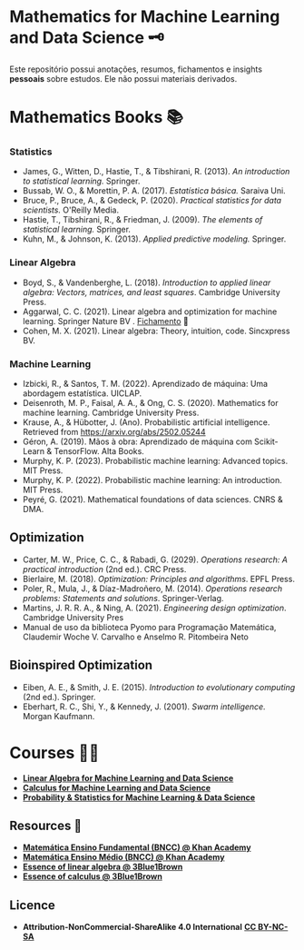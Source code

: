 # Mathematics for Machine Learning and Data Science 🗝️

Este repositório possui anotações, resumos, fichamentos e insights **pessoais** sobre estudos. Ele não possui materiais derivados.

# Mathematics Books 📚
### Statistics
- James, G., Witten, D., Hastie, T., & Tibshirani, R. (2013). *An introduction to statistical learning.* Springer.
- Bussab, W. O., & Morettin, P. A. (2017). *Estatística básica.* Saraiva Uni.  
- Bruce, P., Bruce, A., & Gedeck, P. (2020). *Practical statistics for data scientists.* O'Reilly Media. 
- Hastie, T., Tibshirani, R., & Friedman, J. (2009). *The elements of statistical learning.* Springer.  
- Kuhn, M., & Johnson, K. (2013). *Applied predictive modeling.* Springer.  

### Linear Algebra
- Boyd, S., & Vandenberghe, L. (2018). *Introduction to applied linear algebra: Vectors, matrices, and least squares*. Cambridge University Press.
- Aggarwal, C. C. (2021). Linear algebra and optimization for machine learning. Springer Nature BV . [Fichamento](https://github.com/k3ybladewielder/math_for_ml_ds/blob/main/linear_algebra_optimization_ml/linear_algebra_optimization_ml.ipynb) 📜
- Cohen, M. X. (2021). Linear algebra: Theory, intuition, code. Sincxpress BV.

### Machine Learning
- Izbicki, R., & Santos, T. M. (2022). Aprendizado de máquina: Uma abordagem estatística. UICLAP.
- Deisenroth, M. P., Faisal, A. A., & Ong, C. S. (2020). Mathematics for machine learning. Cambridge University Press.
- Krause, A., & Hübotter, J. (Ano). Probabilistic artificial intelligence. Retrieved from https://arxiv.org/abs/2502.05244
- Géron, A. (2019). Mãos à obra: Aprendizado de máquina com Scikit-Learn & TensorFlow. Alta Books.
- Murphy, K. P. (2023). Probabilistic machine learning: Advanced topics. MIT Press.
- Murphy, K. P. (2022). Probabilistic machine learning: An introduction. MIT Press.
- Peyré, G. (2021). Mathematical foundations of data sciences. CNRS & DMA.

## Optimization
- Carter, M. W., Price, C. C., & Rabadi, G. (2029). *Operations research: A practical introduction* (2nd ed.). CRC Press.
- Bierlaire, M. (2018). *Optimization: Principles and algorithms*. EPFL Press.
- Poler, R., Mula, J., & Díaz-Madroñero, M. (2014). *Operations research problems: Statements and solutions*. Springer-Verlag.
- Martins, J. R. R. A., & Ning, A. (2021). *Engineering design optimization*. Cambridge University Pres
- Manual de uso da biblioteca Pyomo para Programação Matemática, Claudemir Woche V. Carvalho e Anselmo R. Pitombeira Neto

## Bioinspired Optimization
- Eiben, A. E., & Smith, J. E. (2015). *Introduction to evolutionary computing* (2nd ed.). Springer.  
- Eberhart, R. C., Shi, Y., & Kennedy, J. (2001). *Swarm intelligence.* Morgan Kaufmann.  


# Courses 🧑‍💻
- [**Linear Algebra for Machine Learning and Data Science**](https://github.com/k3ybladewielder/math_for_ml_ds/blob/main/linear_algebra_for_ml_ds/linear_algebra_for_ml_ds.ipynb)
- [**Calculus for Machine Learning and Data Science**](https://github.com/k3ybladewielder/math_for_ml_ds/blob/main/calculus_for_ml_ds/calculus_for_ml_ds.ipynb)
- [**Probability & Statistics for Machine Learning & Data Science**](https://github.com/k3ybladewielder/math_for_ml_ds/blob/main/prob_statistic_for_ml_ds/prob_statistic_for_ml_ds.ipynb)

## Resources 🧰
- [**Matemática Ensino Fundamental (BNCC)  @ Khan Academy**](https://pt.khanacademy.org/math/brazil-math-grade)
- [**Matemática Ensino Médio (BNCC) @ Khan Academy**](https://pt.khanacademy.org/math/em-matematica-bncc)
- [**Essence of linear algebra @ 3Blue1Brown**](https://www.youtube.com/playlist?list=PLZHQObOWTQDPD3MizzM2xVFitgF8hE_ab)
- [**Essence of calculus @ 3Blue1Brown**](https://www.youtube.com/playlist?list=PLZHQObOWTQDMsr9K-rj53DwVRMYO3t5Yr)

## Licence
- **Attribution-NonCommercial-ShareAlike 4.0 International** [**CC BY-NC-SA**](https://github.com/k3ybladewielder/math_for_ml_ds/blob/main/LICENSE)
